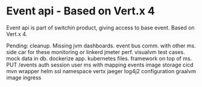 # Event api - Based on Vert.x 4
Event api is part of switchin product, giving access to base event. Based on Vert.x 4. 


Pending:
cleanup.
Missing jvm dashboards.
event bus comm. with other ms.
side car for these monitoring or linkerd
jmeter perf.
visualvm
test cases.
mock data in db.
dockerize app.
kubernetes files.
framework on top of ms.
PUT /events
auth
session
user ms with mapping events
image storage
cicd
mvn wrapper
helm
ssl
namespace
vertx jaeger log4j2 configuration
graalvm image
ingress